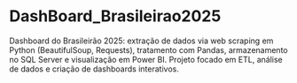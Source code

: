 # DashBoard_Brasileirao2025
Dashboard do Brasileirão 2025: extração de dados via web scraping em Python (BeautifulSoup, Requests), tratamento com Pandas, armazenamento no SQL Server e visualização em Power BI. Projeto focado em ETL, análise de dados e criação de dashboards interativos.
